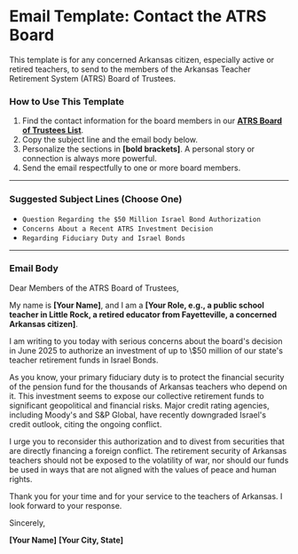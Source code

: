 # Email Template: Contact the ATRS Board

This template is for any concerned Arkansas citizen, especially active or retired teachers, to send to the members of the Arkansas Teacher Retirement System (ATRS) Board of Trustees.

### How to Use This Template

1.  Find the contact information for the board members in our **[ATRS Board of Trustees List](../key-officials/atrs-board-of-trustees.md)**.
2.  Copy the subject line and the email body below.
3.  Personalize the sections in **[bold brackets]**. A personal story or connection is always more powerful.
4.  Send the email respectfully to one or more board members.

---

### Suggested Subject Lines (Choose One)

* `Question Regarding the $50 Million Israel Bond Authorization`
* `Concerns About a Recent ATRS Investment Decision`
* `Regarding Fiduciary Duty and Israel Bonds`

---

### Email Body

Dear Members of the ATRS Board of Trustees,

My name is **[Your Name]**, and I am a **[Your Role, e.g., a public school teacher in Little Rock, a retired educator from Fayetteville, a concerned Arkansas citizen]**.

I am writing to you today with serious concerns about the board's decision in June 2025 to authorize an investment of up to \\$50 million of our state's teacher retirement funds in Israel Bonds.

As you know, your primary fiduciary duty is to protect the financial security of the pension fund for the thousands of Arkansas teachers who depend on it. This investment seems to expose our collective retirement funds to significant geopolitical and financial risks. Major credit rating agencies, including Moody's and S&P Global, have recently downgraded Israel's credit outlook, citing the ongoing conflict.

I urge you to reconsider this authorization and to divest from securities that are directly financing a foreign conflict. The retirement security of Arkansas teachers should not be exposed to the volatility of war, nor should our funds be used in ways that are not aligned with the values of peace and human rights.

Thank you for your time and for your service to the teachers of Arkansas. I look forward to your response.

Sincerely,

**[Your Name]**
**[Your City, State]**
